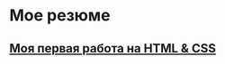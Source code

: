 # Мое резюме

## [Моя первая работа на HTML & CSS](https://anapreenko09.github.io/resume_finished/)
